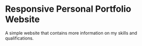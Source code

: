 # Responsive Personal Portfolio Website

A simple website that contains more information on my skills and qualifications.

